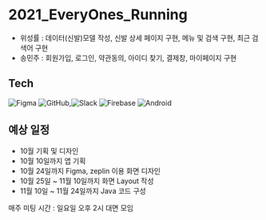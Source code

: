 # 2021_EveryOnes_Running
- 위성률 : 데이터(신발)모델 작성, 신발 상세 페이지 구현, 메뉴 및 검색 구현, 최근 검색어 구현
- 송민주 : 회원가입, 로그인, 약관동의, 아이디 찾기, 결제창, 마이페이지 구현

## Tech

![Figma](https://img.shields.io/badge/figma-%23F24E1E.svg?style=for-the-badge&logo=figma&logoColor=white) ![GitHub](https://img.shields.io/badge/github-%23121011.svg?style=for-the-badge&logo=github&logoColor=white),![Slack](https://img.shields.io/badge/Slack-4A154B?style=for-the-badge&logo=slack&logoColor=white) ![Firebase](https://img.shields.io/badge/firebase-%23039BE5.svg?style=for-the-badge&logo=firebase) ![Android](https://img.shields.io/badge/Android-3DDC84?style=for-the-badge&logo=android&logoColor=white) <img alt="" src ="https://img.shields.io/badge/Zeplin-yellow.svg?&style=for-the-badge&logoColor=yellow"/> <img alt="" src ="https://img.shields.io/badge/oven-silver.svg?&style=for-the-badge"/>

## 예상 일정
- 10월 기획 및 디자인
- 10월 10일까지 앱 기획
- 10월 24일까지 Figma, zeplin 이용 화면 디자인
- 10월 25일 ~ 11월 10일까지 화면 Layout 작성
- 11월 10일 ~ 11월 24일까지 Java 코드 구성

매주 미팅 시간 : 일요일 오후 2시 대면 모임

